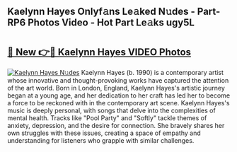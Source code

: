 ## Kaelynn Hayes Onlyf𝚊ns Le𝚊ked N𝚞des - Part-RP6 Photos Video - Hot Part Le𝚊ks ugy5L

# <h2><a href="http://ab2431.deff.icu/?id=Kaelynn+Hayes">🔗 New 👉🔴 Kaelynn Hayes VIDEO Photos</a></h2>

[![Kaelynn Hayes N𝚞des](https://i.imgur.com/rIISA9y.gif)](http://ab2431.deff.icu/?id=Kaelynn+Hayes)
Kaelynn Hayes (b. 1990) is a contemporary artist whose innovative and thought-provoking works have captured the attention of the art world. Born in London, England, Kaelynn Hayes's artistic journey began at a young age, and her dedication to her craft has led her to become a force to be reckoned with in the contemporary art scene. Kaelynn Hayes's music is deeply personal, with songs that delve into the complexities of mental health. Tracks like "Pool Party" and "Softly" tackle themes of anxiety, depression, and the desire for connection. She bravely shares her own struggles with these issues, creating a space of empathy and understanding for listeners who grapple with similar challenges.
